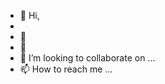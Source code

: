 - 👋 Hi, 
-   
- 👀 
- 🌱 
- 💞️ I’m looking to collaborate on ...
- 📫 How to reach me ... 

<!---
swalters49/swalters49 is a ✨ special ✨ repository because its `README.md` (this file) appears on your GitHub profile.
You can click the Preview link to take a look at your changes.
--->
